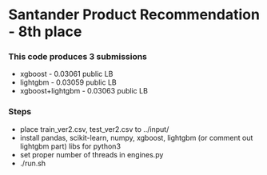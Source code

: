# Santander Product Recommendation - 8th place

### This code produces 3 submissions
* xgboost - 0.03061 public LB
* lightgbm - 0.03059 public LB
* xgboost+lightgbm - 0.03063 public LB

### Steps
* place train_ver2.csv, test_ver2.csv to ../input/
* install pandas, scikit-learn, numpy, xgboost, lightgbm (or comment out lightgbm part) libs for python3
* set proper number of threads in engines.py
* ./run.sh
